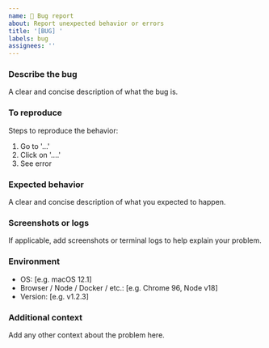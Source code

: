 ```yaml
---
name: 🐞 Bug report
about: Report unexpected behavior or errors
title: '[BUG] '
labels: bug
assignees: ''
---
```


### Describe the bug

A clear and concise description of what the bug is.

### To reproduce

Steps to reproduce the behavior:

1. Go to '...'
2. Click on '....'
3. See error

### Expected behavior

A clear and concise description of what you expected to happen.

### Screenshots or logs

If applicable, add screenshots or terminal logs to help explain your problem.

### Environment

- OS: [e.g. macOS 12.1]
- Browser / Node / Docker / etc.: [e.g. Chrome 96, Node v18]
- Version: [e.g. v1.2.3]

### Additional context

Add any other context about the problem here.
